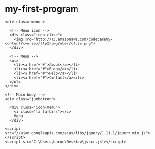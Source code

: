 # my-first-program
<html>
  <head>
    <link href="//maxcdn.bootstrapcdn.com/font-awesome/4.1.0/css/font-awesome.min.css" rel="stylesheet">
    <link href='http://fonts.googleapis.com/css?family=Open+Sans:400;300' rel='stylesheet' type='text/css'>
    <link href='C:\Users\harun\Desktop\ming.css' rel='stylesheet'>

  </head>
  <body>

    <div class="menu">
      
      <!-- Menu icon -->
      <div class="icon-close">
        <img src="http://s3.amazonaws.com/codecademy-content/courses/ltp2/img/uber/close.png">
      </div>

      <!-- Menu -->
      <ul>
        <li><a href="#">About</a></li>
        <li><a href="#">Blog</a></li>
        <li><a href="#">Help</a></li>
        <li><a href="#">Contact</a></li>
      </ul>
    </div>

    <!-- Main body -->
    <div class="jumbotron">

      <div class="icon-menu">
        <i class="fa fa-bars"></i>
        Menu
      </div>
    
    <script src="//ajax.googleapis.com/ajax/libs/jquery/1.11.1/jquery.min.js"></script>
    <script src="C:\Users\harun\Desktop\jvscr.js"></script>
  </body>
</html>
